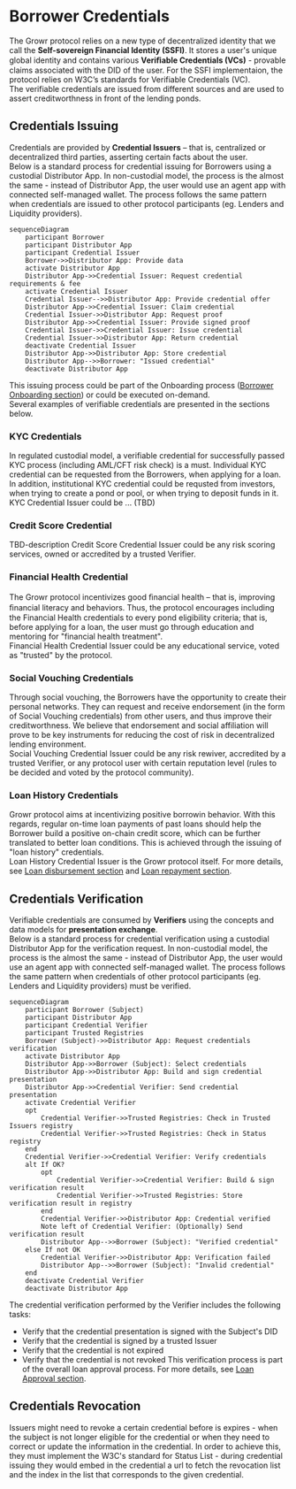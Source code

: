 # Borrower Credentials
The Growr protocol relies on a new type of decentralized identity that we call the **Self-sovereign Financial Identity (SSFI)**. It stores a user's unique global identity and contains various **Veriﬁable Credentials (VCs)** - provable claims associated with the DID of the user. For the SSFI implementaion, the protocol relies on W3C’s standards for Verifiable Credentials (VC).  
The verifiable credentials are issued from different sources and are used to assert creditworthness in front of the lending ponds.  
## Credentials Issuing
Credentials are provided by **Credential Issuers** – that is, centralized or decentralized third parties, asserting certain facts about the user.  
Below is a standard process for credential issuing for Borrowers using a custodial Distributor App. In non-custodial model, the process is the almost the same - instead of Distributor App, the user would use an agent app with connected self-managed wallet. The process follows the same pattern when credentials are issued to other protocol participants (eg. Lenders and Liquidity providers).
```mermaid
sequenceDiagram
    participant Borrower
    participant Distributor App
    participant Credential Issuer
    Borrower->>Distributor App: Provide data
    activate Distributor App
    Distributor App->>Credential Issuer: Request credential requirements & fee
    activate Credential Issuer
    Credential Issuer-->>Distributor App: Provide credential offer
    Distributor App->>Credential Issuer: Claim credential
    Credential Issuer->>Distributor App: Request proof
    Distributor App->>Credential Issuer: Provide signed proof
    Credential Issuer->>Credential Issuer: Issue credential
    Credential Issuer->>Distributor App: Return credential
    deactivate Credential Issuer
    Distributor App->>Distributor App: Store credential
    Distributor App-->>Borrower: "Issued credential"
    deactivate Distributor App
```
This issuing process could be part of the Onboarding process ([Borrower Onboarding section](./B-Borrower-Onboarding.md)) or could be executed on-demand.  
Several examples of verifiable credentials are presented in the sections below.
### KYC Credentials
In regulated custodial model, a verifiable credential for successfully passed KYC process (including AML/CFT risk check) is a must. Individual KYC credential can be requested from the Borrowers, when applying for a loan. In addition, institutional KYC credential could be requsted from investors, when trying to create a pond or pool, or when trying to deposit funds in it.  
KYC Credential Issuer could be ... (TBD) 
### Credit Score Credential
TBD-description
Credit Score Credential Issuer could be any risk scoring services, owned or accredited by a trusted Verifier.
### Financial Health Credential
The Growr protocol incentivizes good ﬁnancial health – that is, improving ﬁnancial literacy and behaviors. Thus, the protocol encourages including the Financial Health credentials to every pond eligibility criteria; that is, before applying for a loan, the user must go through education and mentoring for "financial health treatment".  
Financial Health Credential Issuer could be any educational service, voted as "trusted" by the protocol.
### Social Vouching Credentials
Through social vouching, the Borrowers have the opportunity to create their personal networks. They can request and receive endorsement (in the form of Social Vouching credentials) from other users, and thus improve their creditworthness. We believe that endorsement and social affiliation will prove to be key instruments for reducing the cost of risk in decentralized lending environment.  
Social Vouching Credential Issuer could be any risk rewiver, accredited by a trusted Verifier, or any protocol user with certain reputation level (rules to be decided and voted by the protocol community).
### Loan History Credentials
Growr protocol aims at incentivizing positive borrowin behavior. With this regards, regular on-time loan payments of past loans should help the Borrower build a positive on-chain credit score, which can be further translated to better loan conditions. This is achieved through the issuing of "loan history" credentials.  
Loan History Credential Issuer is the Growr protocol itself. For more details, see [Loan disbursement section](./D-Loan-Payment-1-Disbursement.md) and [Loan repayment section](./D-Loan-Payment-2-Repayment.md).
## Credentials Verification
Verifiable credentials are consumed by **Verifiers** using the concepts and data models for **presentation exchange**.   
Below is a standard process for credential verification using a custodial Distributor App for the verification request. In non-custodial model, the process is the almost the same - instead of Distributor App, the user would use an agent app with connected self-managed wallet. The process follows the same pattern when credentials of other protocol participants (eg. Lenders and Liquidity providers) must be verified.  
```mermaid
sequenceDiagram
    participant Borrower (Subject)
    participant Distributor App
    participant Credential Verifier
    participant Trusted Registries
    Borrower (Subject)->>Distributor App: Request credentials verification
    activate Distributor App
    Distributor App->>Borrower (Subject): Select credentials
    Distributor App->>Distributor App: Build and sign credential presentation
    Distributor App->>Credential Verifier: Send credential presentation
    activate Credential Verifier
    opt
        Credential Verifier->>Trusted Registries: Check in Trusted Issuers registry
        Credential Verifier->>Trusted Registries: Check in Status registry
    end
    Credential Verifier->>Credential Verifier: Verify credentials
    alt If OK?
        opt
            Credential Verifier->>Credential Verifier: Build & sign verification result
            Credential Verifier->>Trusted Registries: Store verification result in registry
        end
        Credential Verifier->>Distributor App: Credential verified
        Note left of Credential Verifier: (Optionally) Send verification result
        Distributor App-->>Borrower (Subject): "Verified credential"
    else If not OK
        Credential Verifier->>Distributor App: Verification failed
        Distributor App-->>Borrower (Subject): "Invalid credential"
    end
    deactivate Credential Verifier
    deactivate Distributor App
```
The credential verification performed by the Verifier includes the following tasks:  
- Verify that the credential presentation is signed with the Subject's DID
- Verify that the credential is signed by a trusted Issuer
- Verify that the credential is not expired
- Verify that the credential is not revoked
This verification process is part of the overall loan approval process. For more details, see [Loan Approval section](./C-Risk-Mgmt-3-Loan-Approval.md).
## Credentials Revocation
Issuers might need to revoke a certain credential before is expires - when the subject is not longer eligible for the credential or when they need to correct or update the information in the credential. In order to achieve this, they must implement the W3C's standard for Status List - during credential issuing they would embed in the credential a url to fetch the revocation list and the index in the list that corresponds to the given credential.
